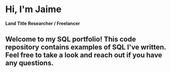 # Hi, I'm Jaime

**Land Title Researcher / Freelancer**

## Welcome to my SQL portfolio! This code repository contains examples of SQL I've written. Feel free to take a look and reach out if you have any questions.
